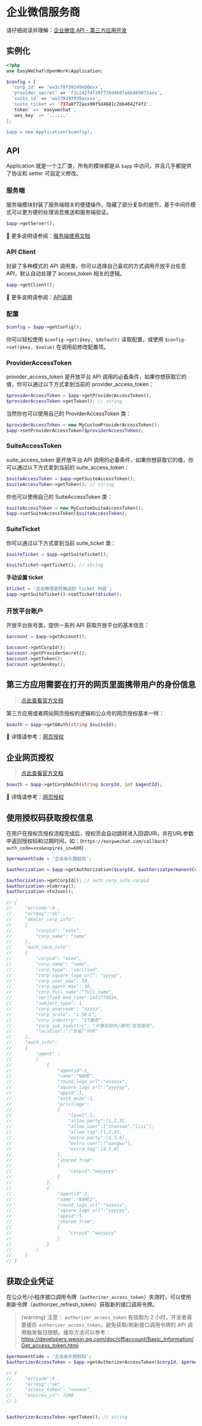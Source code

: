 # 企业微信服务商

请仔细阅读并理解：[企业微信 API - 第三方应用开发](https://open.work.weixin.qq.com/api/doc/90001/90142/90594)

## 实例化

```php
<?php
use EasyWeChat\OpenWork\Application;

$config = [
  'corp_id' => 'wx3cf0f39249eb0exx',
  'provider_secret' => 'f1c242f4f28f735d4687abb469072axx',
  'suite_id' => 'wx239393939xxxxx',
  'suite_ticket => '737a8f72axx90f5d4681c2bb4642f4f2',
  'token' => 'easywechat',
  'aes_key' => '......'
];

$app = new Application($config);
```


## API

Application 就是一个工厂类，所有的模块都是从 `$app` 中访问，并且几乎都提供了协议和 setter 可自定义修改。

### 服务端

服务端模块封装了服务端相关的便捷操作，隐藏了部分复杂的细节，基于中间件模式可以更方便的处理消息推送和服务端验证。

```php
$app->getServer();
```

:book: 更多说明请参阅：[服务端使用文档](server.md)

### API Client

封装了多种模式的 API 调用类，你可以选择自己喜欢的方式调用开放平台任意 API，默认自动处理了 access_token 相关的逻辑。

```php
$app->getClient();
```

:book: 更多说明请参阅：[API调用](/docs/{{version}}/common/client.md)

### 配置

```php
$config = $app->getConfig();
```

你可以轻松使用 `$config->get($key, $default)` 读取配置，或使用 `$config->set($key, $value)` 在调用前修改配置项。

### ProviderAccessToken

provider_access_token 是开放平台 API 调用的必备条件，如果你想获取它的值，你可以通过以下方式拿到当前的 provider_access_token：

```php
$providerAccessToken = $app->getProviderAccessToken();
$providerAccessToken->getToken(); // string
```

当然你也可以使用自己的 ProviderAccessToken 类：

```php
$providerAccessToken = new MyCustomProviderAccessToken();
$app->setProviderAccessToken($providerAccessToken);
```

### SuiteAccessToken

suite_access_token 是开放平台 API 调用的必备条件，如果你想获取它的值，你可以通过以下方式拿到当前的 suite_access_token：

```php
$suiteAccessToken = $app->getSuiteAccessToken();
$suiteAccessToken->getToken(); // string
```

你也可以使用自己的 SuiteAccessToken 类：

```php
$suiteAccessToken = new MyCustomSuiteAccessToken();
$app->setSuiteAccessToken($suiteAccessToken);
```


### SuiteTicket

你可以通过以下方式拿到当前 suite_ticket 类：

```php
$suiteTicket = $app->getSuiteTicket();

$suiteTicket->getTicket(); // string
```

**手动设置 ticket**

```php
$ticket = '企业微信定时推送的 ticket 内容';
$app->getSuiteTicket()->setTicket($ticket);
```


### 开放平台账户

开放平台账号类，提供一系列 API 获取开放平台的基本信息：

```php
$account = $app->getAccount();

$account->getCorpId();
$account->getProviderSecret();
$account->getToken();
$account->getAesKey();
```


## 第三方应用需要在打开的网页里面携带用户的身份信息

> [点此查看官方文档](https://open.work.weixin.qq.com/api/doc/90001/90143/91120#%E6%9E%84%E9%80%A0%E7%AC%AC%E4%B8%89%E6%96%B9%E5%BA%94%E7%94%A8oauth2%E9%93%BE%E6%8E%A5)

第三方应用或者网站网页授权的逻辑和公众号的网页授权基本一样：

```php
$oauth = $app->getOAuth(string $suiteId);
```

:book: 详情请参考：[网页授权](./oauth.md)


## 企业网页授权

> [点此查看官方文档](https://open.work.weixin.qq.com/api/doc/90001/90143/91120#%E6%9E%84%E9%80%A0%E4%BC%81%E4%B8%9Aoauth2%E9%93%BE%E6%8E%A5)

```php
$oauth = $app->getCorpOAuth(string $corpId, int $agentId);
```

:book: 详情请参考：[网页授权](./oauth.md)

## 使用授权码获取授权信息

在用户在授权页授权流程完成后，授权页会自动跳转进入回调URI，并在URL参数中返回授权码和过期时间，如：(`https://easywechat.com/callback?auth_code=xxx&expires_in=600`)

```php
$permanentCode = '企业永久授权码';

$authorization = $app->getAuthorization($corpId, $authorizatpermanentCodeionCode);

$authorization->getCorpId(); // auth_corp_info.corpid
$authorization->toArray();
$authorization->toJson();

// {
//     "errcode":0 ,
//     "errmsg":"ok" ,
//     "dealer_corp_info":
//     {
//         "corpid": "xxxx",
//         "corp_name": "name"
//     },
//     "auth_corp_info":
//     {
//         "corpid": "xxxx",
//         "corp_name": "name",
//         "corp_type": "verified",
//         "corp_square_logo_url": "yyyyy",
//         "corp_user_max": 50,
//         "corp_agent_max": 30,
//         "corp_full_name":"full_name",
//         "verified_end_time":1431775834,
//         "subject_type": 1,
//         "corp_wxqrcode": "zzzzz",
//         "corp_scale": "1-50人",
//         "corp_industry": "IT服务",
//         "corp_sub_industry": "计算机软件/硬件/信息服务",
//         "location":"广东省广州市"
//     },
//     "auth_info":
//     {
//         "agent" :
//         [
//             {
//                 "agentid":1,
//                 "name":"NAME",
//                 "round_logo_url":"xxxxxx",
//                 "square_logo_url":"yyyyyy",
//                 "appid":1,
//                 "auth_mode":1,
//                 "privilege":
//                 {
//                     "level":1,
//                     "allow_party":[1,2,3],
//                     "allow_user":["zhansan","lisi"],
//                     "allow_tag":[1,2,3],
//                     "extra_party":[4,5,6],
//                     "extra_user":["wangwu"],
//                     "extra_tag":[4,5,6]
//                 },
//                 "shared_from":
//                 {
//                     "corpid":"wwyyyyy"
//                 }
//             },
//             {
//                 "agentid":2,
//                 "name":"NAME2",
//                 "round_logo_url":"xxxxxx",
//                 "square_logo_url":"yyyyyy",
//                 "appid":5,
//                 "shared_from":
//                 {
//                     "corpid":"wwyyyyy"
//                 }
//             }
//         ]
//     }
// }

```

## 获取企业凭证

在公众号/小程序接口调用令牌（`authorizer_access_token`）失效时，可以使用刷新令牌（authorizer_refresh_token）获取新的接口调用令牌。

> {warning} 注意： `authorizer_access_token` 有效期为 2 小时，开发者需要缓存 `authorizer_access_token`，避免获取/刷新接口调用令牌的 API 调用触发每日限额。缓存方法可以参考：https://developers.weixin.qq.com/doc/offiaccount/Basic_Information/Get_access_token.html

```php
$permanentCode = '企业永久授权码';
$authorizerAccessToken = $app->getAuthorizerAccessToken($corpId, $permanentCode)

// {
//     "errcode":0 ,
//     "errmsg":"ok" ,
//     "access_token": "xxxxxx",
//     "expires_in": 7200
// }


$authorizerAccessToken->getToken(); // string
```
